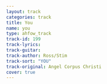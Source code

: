 ```yaml
---
layout: track
categories: track
title: You
name: you
type: ahfow_track
track-id: 199
track-lyrics: 
track-guitar: 
track-author: Ross/Stim
track-sort: "YOU"
track-original: Angel Corpus Christi
cover: true
---
```


